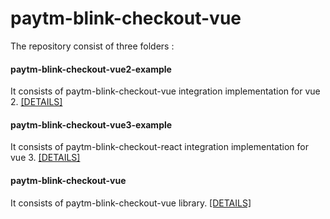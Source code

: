 # paytm-blink-checkout-vue

The repository consist of three folders : 

#### paytm-blink-checkout-vue2-example
It consists of paytm-blink-checkout-vue integration implementation for vue 2. [[DETAILS]](paytm-blink-checkout-vue2-example/README.md)

#### paytm-blink-checkout-vue3-example
It consists of paytm-blink-checkout-react integration implementation for vue 3. [[DETAILS]](paytm-blink-checkout-vue3-example/README.md)

#### paytm-blink-checkout-vue
It consists of paytm-blink-checkout-vue library. [[DETAILS]](paytm-blink-checkout-vue/README.md)